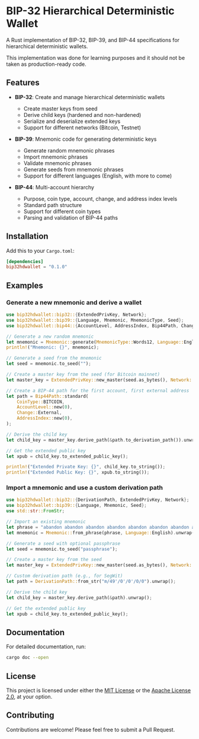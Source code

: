 # BIP-32 Hierarchical Deterministic Wallet

A Rust implementation of BIP-32, BIP-39, and BIP-44 specifications for hierarchical deterministic wallets.

This implementation was done for learning purposes and it should not be taken as production-ready code. 

## Features

- **BIP-32**: Create and manage hierarchical deterministic wallets

  - Create master keys from seed
  - Derive child keys (hardened and non-hardened)
  - Serialize and deserialize extended keys
  - Support for different networks (Bitcoin, Testnet)

- **BIP-39**: Mnemonic code for generating deterministic keys

  - Generate random mnemonic phrases
  - Import mnemonic phrases
  - Validate mnemonic phrases
  - Generate seeds from mnemonic phrases
  - Support for different languages (English, with more to come)

- **BIP-44**: Multi-account hierarchy
  - Purpose, coin type, account, change, and address index levels
  - Standard path structure
  - Support for different coin types
  - Parsing and validation of BIP-44 paths

## Installation

Add this to your `Cargo.toml`:

```toml
[dependencies]
bip32hdwallet = "0.1.0"
```

## Examples

### Generate a new mnemonic and derive a wallet

```rust
use bip32hdwallet::bip32::{ExtendedPrivKey, Network};
use bip32hdwallet::bip39::{Language, Mnemonic, MnemonicType, Seed};
use bip32hdwallet::bip44::{AccountLevel, AddressIndex, Bip44Path, Change, CoinType};

// Generate a new random mnemonic
let mnemonic = Mnemonic::generate(MnemonicType::Words12, Language::English).unwrap();
println!("Mnemonic: {}", mnemonic);

// Generate a seed from the mnemonic
let seed = mnemonic.to_seed("");

// Create a master key from the seed (for Bitcoin mainnet)
let master_key = ExtendedPrivKey::new_master(seed.as_bytes(), Network::Bitcoin).unwrap();

// Create a BIP-44 path for the first account, first external address
let path = Bip44Path::standard(
    CoinType::BITCOIN,
    AccountLevel::new(0),
    Change::External,
    AddressIndex::new(0),
);

// Derive the child key
let child_key = master_key.derive_path(&path.to_derivation_path()).unwrap();

// Get the extended public key
let xpub = child_key.to_extended_public_key();

println!("Extended Private Key: {}", child_key.to_string());
println!("Extended Public Key: {}", xpub.to_string());
```

### Import a mnemonic and use a custom derivation path

```rust
use bip32hdwallet::bip32::{DerivationPath, ExtendedPrivKey, Network};
use bip32hdwallet::bip39::{Language, Mnemonic, Seed};
use std::str::FromStr;

// Import an existing mnemonic
let phrase = "abandon abandon abandon abandon abandon abandon abandon abandon abandon abandon abandon about";
let mnemonic = Mnemonic::from_phrase(phrase, Language::English).unwrap();

// Generate a seed with optional passphrase
let seed = mnemonic.to_seed("passphrase");

// Create a master key from the seed
let master_key = ExtendedPrivKey::new_master(seed.as_bytes(), Network::Bitcoin).unwrap();

// Custom derivation path (e.g., for SegWit)
let path = DerivationPath::from_str("m/49'/0'/0'/0/0").unwrap();

// Derive the child key
let child_key = master_key.derive_path(&path).unwrap();

// Get the extended public key
let xpub = child_key.to_extended_public_key();
```

## Documentation

For detailed documentation, run:

```bash
cargo doc --open
```

## License

This project is licensed under either the [MIT License](LICENSE-MIT) or the [Apache License 2.0](LICENSE-APACHE), at your option.

## Contributing

Contributions are welcome! Please feel free to submit a Pull Request.
